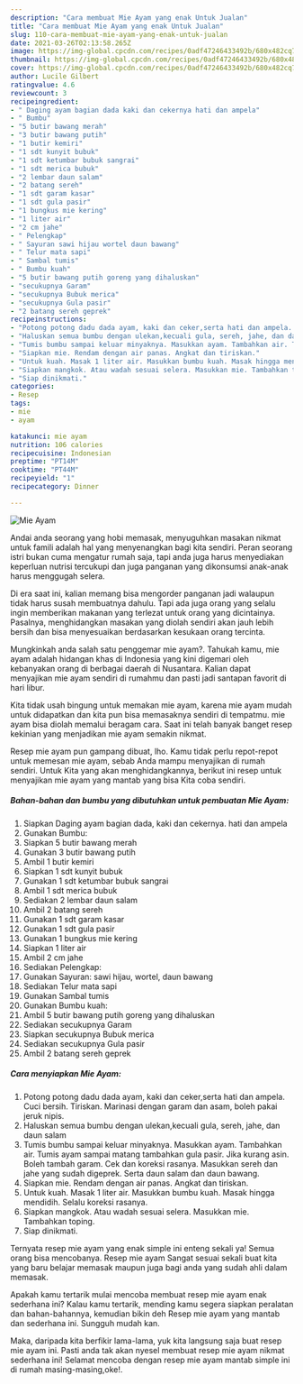 ```yaml
---
description: "Cara membuat Mie Ayam yang enak Untuk Jualan"
title: "Cara membuat Mie Ayam yang enak Untuk Jualan"
slug: 110-cara-membuat-mie-ayam-yang-enak-untuk-jualan
date: 2021-03-26T02:13:58.265Z
image: https://img-global.cpcdn.com/recipes/0adf47246433492b/680x482cq70/mie-ayam-foto-resep-utama.jpg
thumbnail: https://img-global.cpcdn.com/recipes/0adf47246433492b/680x482cq70/mie-ayam-foto-resep-utama.jpg
cover: https://img-global.cpcdn.com/recipes/0adf47246433492b/680x482cq70/mie-ayam-foto-resep-utama.jpg
author: Lucile Gilbert
ratingvalue: 4.6
reviewcount: 3
recipeingredient:
- " Daging ayam bagian dada kaki dan cekernya hati dan ampela"
- " Bumbu"
- "5 butir bawang merah"
- "3 butir bawang putih"
- "1 butir kemiri"
- "1 sdt kunyit bubuk"
- "1 sdt ketumbar bubuk sangrai"
- "1 sdt merica bubuk"
- "2 lembar daun salam"
- "2 batang sereh"
- "1 sdt garam kasar"
- "1 sdt gula pasir"
- "1 bungkus mie kering"
- "1 liter air"
- "2 cm jahe"
- " Pelengkap"
- " Sayuran sawi hijau wortel daun bawang"
- " Telur mata sapi"
- " Sambal tumis"
- " Bumbu kuah"
- "5 butir bawang putih goreng yang dihaluskan"
- "secukupnya Garam"
- "secukupnya Bubuk merica"
- "secukupnya Gula pasir"
- "2 batang sereh geprek"
recipeinstructions:
- "Potong potong dadu dada ayam, kaki dan ceker,serta hati dan ampela. Cuci bersih. Tiriskan. Marinasi dengan garam dan asam, boleh pakai jeruk nipis."
- "Haluskan semua bumbu dengan ulekan,kecuali gula, sereh, jahe, dan daun salam"
- "Tumis bumbu sampai keluar minyaknya. Masukkan ayam. Tambahkan air. Tumis ayam sampai matang tambahkan gula pasir. Jika kurang asin. Boleh tambah garam. Cek dan koreksi rasanya. Masukkan sereh dan jahe yang sudah digeprek. Serta daun salam dan daun bawang."
- "Siapkan mie. Rendam dengan air panas. Angkat dan tiriskan."
- "Untuk kuah. Masak 1 liter air. Masukkan bumbu kuah. Masak hingga mendidih. Selalu koreksi rasanya."
- "Siapkan mangkok. Atau wadah sesuai selera. Masukkan mie. Tambahkan toping."
- "Siap dinikmati."
categories:
- Resep
tags:
- mie
- ayam

katakunci: mie ayam 
nutrition: 106 calories
recipecuisine: Indonesian
preptime: "PT14M"
cooktime: "PT44M"
recipeyield: "1"
recipecategory: Dinner

---
```



![Mie Ayam](https://img-global.cpcdn.com/recipes/0adf47246433492b/680x482cq70/mie-ayam-foto-resep-utama.jpg)

Andai anda seorang yang hobi memasak, menyuguhkan masakan nikmat untuk famili adalah hal yang menyenangkan bagi kita sendiri. Peran seorang istri bukan cuma mengatur rumah saja, tapi anda juga harus menyediakan keperluan nutrisi tercukupi dan juga panganan yang dikonsumsi anak-anak harus menggugah selera.

Di era  saat ini, kalian memang bisa mengorder panganan jadi walaupun tidak harus susah membuatnya dahulu. Tapi ada juga orang yang selalu ingin memberikan makanan yang terlezat untuk orang yang dicintainya. Pasalnya, menghidangkan masakan yang diolah sendiri akan jauh lebih bersih dan bisa menyesuaikan berdasarkan kesukaan orang tercinta. 



Mungkinkah anda salah satu penggemar mie ayam?. Tahukah kamu, mie ayam adalah hidangan khas di Indonesia yang kini digemari oleh kebanyakan orang di berbagai daerah di Nusantara. Kalian dapat menyajikan mie ayam sendiri di rumahmu dan pasti jadi santapan favorit di hari libur.

Kita tidak usah bingung untuk memakan mie ayam, karena mie ayam mudah untuk didapatkan dan kita pun bisa memasaknya sendiri di tempatmu. mie ayam bisa diolah memalui beragam cara. Saat ini telah banyak banget resep kekinian yang menjadikan mie ayam semakin nikmat.

Resep mie ayam pun gampang dibuat, lho. Kamu tidak perlu repot-repot untuk memesan mie ayam, sebab Anda mampu menyajikan di rumah sendiri. Untuk Kita yang akan menghidangkannya, berikut ini resep untuk menyajikan mie ayam yang mantab yang bisa Kita coba sendiri.

<!--inarticleads1-->

##### Bahan-bahan dan bumbu yang dibutuhkan untuk pembuatan Mie Ayam:

1. Siapkan  Daging ayam bagian dada, kaki dan cekernya. hati dan ampela
1. Gunakan  Bumbu:
1. Siapkan 5 butir bawang merah
1. Gunakan 3 butir bawang putih
1. Ambil 1 butir kemiri
1. Siapkan 1 sdt kunyit bubuk
1. Gunakan 1 sdt ketumbar bubuk sangrai
1. Ambil 1 sdt merica bubuk
1. Sediakan 2 lembar daun salam
1. Ambil 2 batang sereh
1. Gunakan 1 sdt garam kasar
1. Gunakan 1 sdt gula pasir
1. Gunakan 1 bungkus mie kering
1. Siapkan 1 liter air
1. Ambil 2 cm jahe
1. Sediakan  Pelengkap:
1. Gunakan  Sayuran: sawi hijau, wortel, daun bawang
1. Sediakan  Telur mata sapi
1. Gunakan  Sambal tumis
1. Gunakan  Bumbu kuah:
1. Ambil 5 butir bawang putih goreng yang dihaluskan
1. Sediakan secukupnya Garam
1. Siapkan secukupnya Bubuk merica
1. Sediakan secukupnya Gula pasir
1. Ambil 2 batang sereh geprek




<!--inarticleads2-->

##### Cara menyiapkan Mie Ayam:

1. Potong potong dadu dada ayam, kaki dan ceker,serta hati dan ampela. Cuci bersih. Tiriskan. Marinasi dengan garam dan asam, boleh pakai jeruk nipis.
1. Haluskan semua bumbu dengan ulekan,kecuali gula, sereh, jahe, dan daun salam
1. Tumis bumbu sampai keluar minyaknya. Masukkan ayam. Tambahkan air. Tumis ayam sampai matang tambahkan gula pasir. Jika kurang asin. Boleh tambah garam. Cek dan koreksi rasanya. Masukkan sereh dan jahe yang sudah digeprek. Serta daun salam dan daun bawang.
1. Siapkan mie. Rendam dengan air panas. Angkat dan tiriskan.
1. Untuk kuah. Masak 1 liter air. Masukkan bumbu kuah. Masak hingga mendidih. Selalu koreksi rasanya.
1. Siapkan mangkok. Atau wadah sesuai selera. Masukkan mie. Tambahkan toping.
1. Siap dinikmati.




Ternyata resep mie ayam yang enak simple ini enteng sekali ya! Semua orang bisa mencobanya. Resep mie ayam Sangat sesuai sekali buat kita yang baru belajar memasak maupun juga bagi anda yang sudah ahli dalam memasak.

Apakah kamu tertarik mulai mencoba membuat resep mie ayam enak sederhana ini? Kalau kamu tertarik, mending kamu segera siapkan peralatan dan bahan-bahannya, kemudian bikin deh Resep mie ayam yang mantab dan sederhana ini. Sungguh mudah kan. 

Maka, daripada kita berfikir lama-lama, yuk kita langsung saja buat resep mie ayam ini. Pasti anda tak akan nyesel membuat resep mie ayam nikmat sederhana ini! Selamat mencoba dengan resep mie ayam mantab simple ini di rumah masing-masing,oke!.

